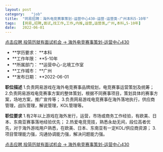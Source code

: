 ```yaml
---
layout:	post
category:	"job"
title:	"网易招聘：海外电竞赛事策划-运营中心430-运营-运营类-广州本科5-10年"
tags:	[网易,招聘,面试,找工作,工作,内推,运营,运营类,广州,本科,5-10年]
date:	2022-06-01
---
```


[点击应聘 投简历就有面试机会 -> 海外电竞赛事策划-运营中心430](http://mobile.bole.netease.com/bole/boleDetail?id=17097&employeeId=346f03c3cda5f04c&key=all)



- **学历要求： **本科
- **工作年限： **5-10年
- **所属部门： **运营中心-北境工作室
- **工作城市： **广州
- **发布日期： **2022-06-01



**职位描述**
1.负责网易游戏在海外电竞赛事品牌规划，电竞赛事运营策划及统筹；
2.负责网易游戏电竞赛事方案的整体策划，根据不同赛事项目，策划具体的赛事方案，场地方案，推广宣传等；
3.负责网易游戏电竞赛事在海外落地执行，供应商管理，战队管理，解说管理，KOL管理等。




**职位要求**
1.有2年以上游戏在海外发行，运营，市场或商务工作经验，有欧美、日本、东南亚赛事落地经验优先；
2.热爱电竞竞技，熟悉永劫无间，段位高者优先，对于海外游戏用户熟悉，在欧美、日本、东南亚有一定KOL/供应商资源；
3.项目管理能力强，沟通协调能力强，解决问题能力强。



[点击应聘 投简历就有面试机会 -> 海外电竞赛事策划-运营中心430](http://mobile.bole.netease.com/bole/boleDetail?id=17097&employeeId=346f03c3cda5f04c&key=all)